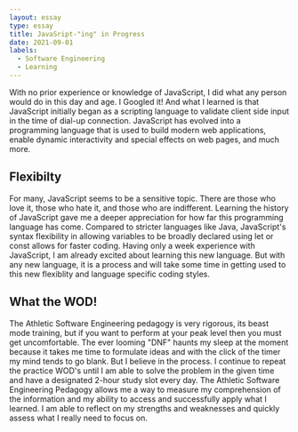 ```yaml
---
layout: essay
type: essay
title: JavaSript-"ing" in Progress
date: 2021-09-01
labels: 
  - Software Engineering
  - Learning
---
```

With no prior experience or knowledge of JavaScript, I did what any person would do in this day and age. I Googled it! And what I
learned is that JavaScript initially began as a scripting language to validate client side input in the time of dial-up connection. 
JavaScript has evolved into a programming language that is used to build modern web applications, enable dynamic interactivity and 
special effects on web pages, and much more. 

## Flexibilty

For many, JavaScript seems to be a sensitive topic. There are those who love it, those who hate it, and those who are indifferent.
Learning the history of JavaScript gave me a deeper appreciation for how far this programming language has come. Compared to stricter
languages like Java, JavaScript's syntax flexibility in allowing variables to be broadly declared using let or const allows for
faster coding. Having only a week experience with JavaScript, I am already excited about learning this new language. But with any new language, it is a process and will take some time in getting used to this new flexiblity and language specific coding styles. 

## What the WOD!

The Athletic Software Engineering pedagogy is very rigorous, its beast mode training, but if you want to perform at your peak level
then you must get uncomfortable. The ever looming "DNF" haunts my sleep at the moment because it takes me time to formulate ideas and
with the click of the timer my mind tends to go blank. But I believe in the process. I continue to repeat the practice WOD's until I 
am able to solve the problem in the given time and have a designated 2-hour study slot every day. The Athletic Software Engineering 
Pedagogy allows me a way to measure my comprehension of the information and my ability to access and successfully apply what I 
learned. I am able to reflect on my strengths and weaknesses and quickly assess what I really need to focus on. 
